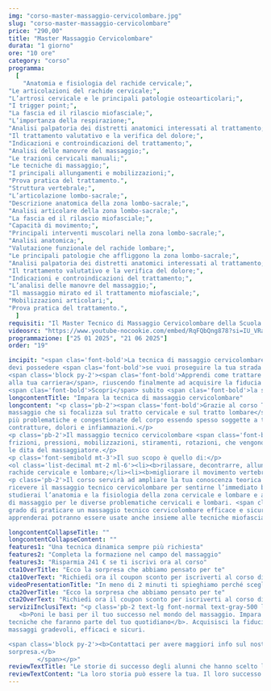 ```yaml
---
img: "corso-master-massaggio-cervicolombare.jpg"
slug: "corso-master-massaggio-cervicolombare"
price: "290,00"
title: "Master Massaggio Cervicolombare"
durata: "1 giorno"
ore: "10 ore"
category: "corso"
programma:
  [
    "Anatomia e fisiologia del rachide cervicale;",
"Le articolazioni del rachide cervicale;",
"L’artrosi cervicale e le principali patologie osteoarticolari;",
"I trigger point;",
"La fascia ed il rilascio miofasciale;", 
"L’importanza della respirazione;",
"Analisi palpatoria dei distretti anatomici interessati al trattamento;",
"Il trattamento valutativo e la verifica del dolore;",
"Indicazioni e controindicazioni del trattamento;",
"Analisi delle manovre del massaggio;",
"Le trazioni cervicali manuali;",
"Le tecniche di massaggio;",
"I principali allungamenti e mobilizzazioni;",
"Prova pratica del trattamento.",
"Struttura vertebrale;",
"L’articolazione lombo-sacrale;",
"Descrizione anatomica della zona lombo-sacrale;",
"Analisi articolare della zona lombo-sacrale;",
"La fascia ed il rilascio miofasciale;",
"Capacità di movimento;",
"Principali interventi muscolari nella zona lombo-sacrale;",
"Analisi anatomica;",
"Valutazione funzionale del rachide lombare;",
"Le principali patologie che affliggono la zona lombo-sacrale;",
"Analisi palpatoria dei distretti anatomici interessati al trattamento;",
"Il trattamento valutativo e la verifica del dolore;",
"Indicazioni e controindicazioni del trattamento;",
"L’analisi delle manovre del massaggio;",
"Il massaggio mirato ed il trattamento miofasciale;",
"Mobilizzazioni articolari;",
"Prova pratica del trattamento.",
  ]
requisiti: "Il Master Tecnico di Massaggio Cervicolombare della Scuola Nazionale di Massaggio Tao® è fondamentale per tutti coloro che sono nel settore del benessere e vogliono ampliare le proprie conoscenze per migliorare la qualità e l'efficacia del proprio lavoro. È un corso avanzato, rivolto a chi ha già frequentato il Diploma di Massaggio Sportivo, o a tutti coloro che hanno già esperienza nel Massaggio Base Classico Svedese, nel Massaggio Decontratturante ed hanno una buona conoscenza di Anatomia (documentata con relativo attestato o titolo di studi)."
videosrc: "https://www.youtube-nocookie.com/embed/RqFQbQng878?si=IU_VRaHsfo8HWE1t"
programmazione: ["25 01 2025", "21 06 2025"]
order: "19"

incipit: "<span clas='font-bold'>La tecnica di massaggio cervicolombare è</span> tra le più richieste, <span clas='font-bold'>un requisito fondamentale</span> che
devi possedere <span clas='font-bold'>se vuoi proseguire la tua strada verso il mondo del massaggio</span>.
<span class='block py-2'><span clas='font-bold'>Apprendi come trattare muscolarmente il tratto cervicale e il tratto lombare per dare una svolta
alla tua carriera</span>, riuscendo finalmente ad acquisire la fiducia dei tuoi clienti.</span>
<span clas='font-bold'>Scopri</span> subito <span clas='font-bold'>la sorpresa che ti abbiamo riservato</span> per accedere al corso tecnico cervicolombare."
longcontentTitle: "Impara la tecnica di massaggio cervicolombare"            
longcontent: "<p class='pb-2'><span class='font-bold'>Grazie al corso Tecnico Cervicolombare approfondirai e apprenderai una tecnica di
massaggio che si focalizza sul tratto cervicale e sul tratto lombare</span>, che sono due delle zone
più problematiche e congestionate del corpo essendo spesso soggette a tensioni,
contratture, dolori e infiammazioni.</p> 
<p class='pb-2'>Il massaggio tecnico cervicolombare <span class='font-bold'>è una tecnica che combina diverse manovre</span>, come
frizioni, pressioni, mobilizzazioni, stiramenti, rotazioni, che vengono applicate con le mani e
le dita del massaggiatore.</p>
<p class='font-semibold mt-3'>Il suo scopo è quello di:</p>
<ol class='list-decimal mt-2 ml-6'><li><b>rilassare, decontrarre, allungare e tonificare i muscoli e i tendini</b> che circondano il
rachide cervicale e lombare;</li><li><b>migliorare il movimento vertebrale</b>;</li><li><b>stimolare la circolazione sanguigna e linfatica</b>;</li><li><b>ridurre il dolore e l’infiammazione</b>;</li><li><b>prevenire e curare le problematiche cervicali e lombari</b>.</li></ol>
<p class='pb-2'>Il corso servirà ad ampliare la tua conoscenza teorica e <span class='font-bold'>avrai l’opportunità di praticare e
ricevere il massaggio tecnico cervicolombare per sentirne l’immediato beneficio</span>. Inoltre
studierai l’anatomia e la fisiologia della zona cervicale e lombare e approfondirai le tecniche
di massaggio per le diverse problematiche cervicali e lombari. <span class='font-bold'>Al termine del corso sarai in
grado di praticare un massaggio tecnico cervicolombare efficace e sicuro</span>. Le tecniche che
apprenderai potranno essere usate anche insieme alle tecniche miofasciali e articolari.</p>"

longcontentCollapseTitle: ""
longcontentCollapseContent: ""
features1: "Una tecnica dinamica sempre più richiesta"
features2: "Completa la formazione nel campo del massaggio"
features3: "Risparmia 241 € se ti iscrivi ora al corso"  
cta1OverTitle: "Ecco la sorpresa che abbiamo pensato per te"
cta1OverText: "Richiedi ora il coupon sconto per iscriverti al corso di massaggio cervicolombare"
videoPresentationTitle: "In meno di 2 minuti ti spieghiamo perché scegliere il corso di massaggio cervicolombare"
cta2OverTitle: "Ecco la sorpresa che abbiamo pensato per te"
cta2OverText: "Richiedi ora il coupon sconto per iscriverti al corso di massaggio cervicolombare"
serviziInclusiText: "<p class='pb-2 text-lg font-normal text-gray-500 lg:text-xl sm:px-16 lg:px-48 text-justify'>
   <b>Poni le basi per il tuo successo nel mondo del massaggio. Impara a eseguire le
tecniche che faranno parte del tuo quotidiano</b>. Acquisisci la fiducia dei tuoi clienti con
massaggi gradevoli, efficaci e sicuri.

<span class='block py-2'><b>Contattaci per avere maggiori info sul nostro corso. Ad aspettarti, una fantastica
sorpresa.</b>
        </span></p>"
reviewTextTitle: "Le storie di successo degli alunni che hanno scelto la nostra scuola di massaggio"        
reviewTextContent: "La loro storia può essere la tua. Il loro successo puoi ottenerlo anche tu.<span class='block py-2'>Cosa aspetti? Scegli anche tu di essere finalmente felice del lavoro che scegli.</span>" 
---
```

